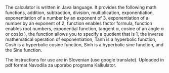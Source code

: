 The calculator is written in Java language. It provides the following math functions, addition, subtraction, division, multiplication, exponentiation, exponentiation of a number by an exponent of 3, exponentiation of a number by an exponent of 2, function enables factor formula, function enables root numbers, exponential function, tangent α, cosine of an angle α or cos(α ), the function allows you to specify a quotient that is 1, the inverse mathematical operation of exponentiation, Tanh is a hyperbolic function, Cosh is a hyperbolic cosine function, Sinh is a hyperbolic sine function, and the Sine function.

The instructions for use are in Slovenian (use google translate). Uploaded in pdf format Navodila za uporabo programa Kalkulator.
